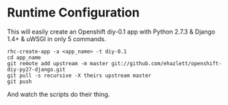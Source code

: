 Runtime Configuration
======================
This will easily create an Openshift diy-0.1 app with Python 2.7.3 & Django 1.4+ & uWSGI in only 5 commands.

````shell
rhc-create-app -a <app_name> -t diy-0.1
cd app_name
git remote add upstream -m master git://github.com/ehazlett/openshift-diy-py27-django.git
git pull -s recursive -X theirs upstream master
git push
````

And watch the scripts do their thing.

